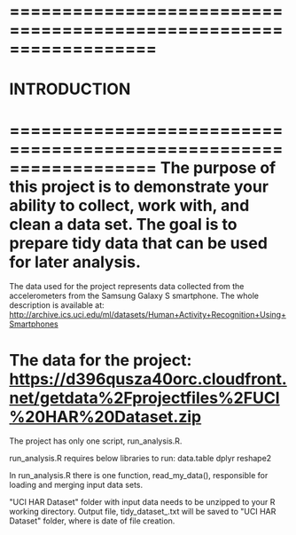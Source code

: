 ==================================================================
==================================================================
INTRODUCTION
==================================================================
==================================================================
The purpose of this project is to demonstrate your ability to collect, work with, and clean a data set. 
The goal is to prepare tidy data that can be used for later analysis. 
==================================================================
The data used for the project represents data collected from the accelerometers from the Samsung Galaxy S smartphone. The whole description is available at:
http://archive.ics.uci.edu/ml/datasets/Human+Activity+Recognition+Using+Smartphones

The data for the project:
https://d396qusza40orc.cloudfront.net/getdata%2Fprojectfiles%2FUCI%20HAR%20Dataset.zip
==================================================================

The project has only one script, run_analysis.R.

run_analysis.R requires below libraries to run:
	data.table
	dplyr
	reshape2

In run_analysis.R there is one function, read_my_data(), responsible for loading and merging input data sets.

"UCI HAR Dataset" folder with input data needs to be unzipped to your R working directory.
Output file, tidy_dataset_<filedate>.txt will be saved to "UCI HAR Dataset" folder, where <filedate> is date of file creation.
